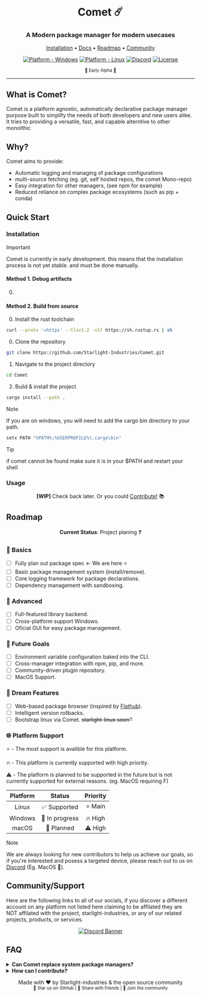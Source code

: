 <div align="center">

# Comet ☄️

### A Modern package manager for modern usecases

[Installation](#usage) • [Docs](#documentation) • [Roadmap](#roadmap) • [Community](#community)

[![Platform - Windows](https://img.shields.io/badge/platform-Windows-blue)](##)
[![Platform - Linux](https://img.shields.io/badge/platform-Linux-blue)](##)
[![Discord](https://img.shields.io/discord/1258146131372806217)](https://discord.gg/kv3jKuPW9F)
[![License](https://img.shields.io/badge/license-MIT-green)]( )

<p align="center">
  <sub>🚧 Early Alpha 🚧</sub>
</p>

</div>

---

## What is Comet?

Comet is a platform agnostic, automatically declarative package manager purpose built to simplify the needs of both developers and new users alike.
It tries to providing a versatile, fast, and capable alterntive to other monolthic

## Why?

Comet aims to provide:

* Automatic logging and managing of package configurations
* multi-source fetching (eg. git, self hosted repos, the comet Mono-repo)
* Easy integration for other managers, (see npm for example)
* Reduced reliance on complex package ecosystems (such as pip + conda)

## Quick Start

### Installation

> [!IMPORTANT]
> Comet is currently in early development. this means that the installation process is not yet stable. and must be done manually.
#### Method 1. Debug artifacts
0.

#### Method 2. Build from source


0. Install the rust toolchain 
```bash
curl --proto '=https' --tlsv1.2 -sSf https://sh.rustup.rs | sh
```

0. Clone the repository
```bash
git clone https://github.com/Starlight-Industries/Comet.git
```
1. Navigate to the project directory
```bash
cd Comet
```
2. Build & install the project
```bash
cargo install --path .
```

> [!NOTE]
> If you are on windows, you will need to add the cargo bin directory to your path.
> ```ps1
> setx PATH "%PATH%;%USERPROFILE%\.cargo\bin"
> ```

> [!TIP]
> if comet cannot be found make sure it is in your $PATH and restart your shell
### Usage

<div align="center">

**[WIP]** Check back later. Or you could [Contribute!]() 📚

</div>

## Roadmap

<div align="center">

**Current Status**: Project planing ❓

</div>

### 🎯 Basics

* [ ] Fully plan out package spec <- We are here :star:
* [ ] Basic package management system (install/remove).
* [ ] Core logging framework for package declarations.
* [ ] Dependency management with sandboxing.

### 🚀 Advanced

* [ ] Full-featured library backend.
* [ ] Cross-platform support Windows.
* [ ] Oficial GUI for easy package management.

### 🔮 Future Goals

* [ ] Environment variable configuration baked into the CLI.
* [ ] Cross-manager integration with npm, pip, and more.
* [ ] Community-driven plugin repository.
* [ ] MacOS Support.

### 🎨 Dream Features

* [ ] Web-based package browser (inspired by [Flathub](https://flathub.org/)).
* [ ] Intelligent version rollbacks.
* [ ] Bootstrap linux via Comet. ~~starlight-linux soon™~~

### 🌐 Platform Support
⭐ - The most support is avalible for this platform.

🔥 - This platform is currently supported with high priority.

⚠️ - The platform is planned to be supported in the future but is not currently supported for external reasons. (eg. MacOS requiring F)

| Platform | Status          | Priority      |
| :--------: | :-------------: |:----------: |
| Linux    | ✅ Supported   | ⭐ Main       |
| Windows  | 🔄 In progress | 🔥 High       |
| macOS    | 🔎 Planned     | ⚠️ High       |

> [!NOTE]
> We are always looking for new contributors to help us achieve our goals, so if you're interested and posess a targeted device, please reach out to us on [Discord](https://discord.com/invite/xJX4GXvbME) (Eg. MacOS 🍎).

## Community/Support
Here are the following links to all of our socials, if you discover a different account on any platform not listed here claiming to be affilated they are NOT affilated with the project, starlight-industries, or any of our related projects, products, or services.
<div align="center">

[![Discord Banner](https://img.shields.io/discord/1258146131372806217?style=for-the-badge&logo=discord)](https://discord.gg/xJX4GXvbME)

</div>

## FAQ

</details>

<details>
<summary><b>Can Comet replace system package managers?</b></summary>
No, not yet atleast. Comet is designed to complement system package managers by focusing on project-level and environment-specific package management, this is still subject to change though.
</details>

<details>
<summary><b>How can I contribute?</b></summary>
We welcome contributions! Check out the [Contributing Guide]() for details on how to get started. Whether it's fixing bugs, improving documentation, or building new features, we'd love your help!
</details>

<div align="center">

Made with ❤️ by Starlight-industries & the open source community
  <br>
  <sub>🌟 Star us on GitHub | 📢 Share with friends | 🤝 Join the community</sub>
  </div>
</div>
